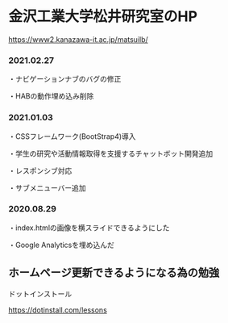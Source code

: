 # 金沢工業大学松井研究室のHP

https://www2.kanazawa-it.ac.jp/matsuilb/

### 2021.02.27

・ナビゲーションナブのバグの修正

・HABの動作埋め込み削除

### 2021.01.03
・CSSフレームワーク(BootStrap4)導入

・学生の研究や活動情報取得を支援するチャットボット開発追加

・レスポンシブ対応

・サブメニューバー追加

### 2020.08.29

・index.htmlの画像を横スライドできるようにした

・Google Analyticsを埋め込んだ

## ホームページ更新できるようになる為の勉強

ドットインストール

https://dotinstall.com/lessons
